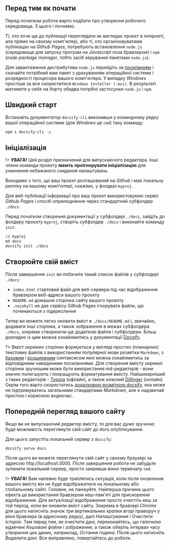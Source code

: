 ## Перед тим як почати

Перед початком роботи варто подбати про утворення робочого середовища. З цього і почнемо.

Ті, хто хоче ще до публікації переглядати як виглядає проєкт в інтернеті, але прямо на своєму комп'ютері, або ті, хто організовуватиме публікацію на *Github Pages*, потребують встановлення `node.js` (середовище для запуску програм на *Javascript* поза бравзером) і `npm` (*node package manager*, тобто засіб керування пакетами `node.js`).

Для завантаження дистрибутива `node.js` перейдіть за [посиланням](https://nodejs.org/en/download/) і скачайте потрібний вам пакет з урахуванням операційної системи і розрядності процесора вашого комп'ютера. У випадку *Windows* простіше за все скористатися `Windows Installer (.msi)`. В результаті матимете у себе на борту обидва потрібні застосунки `node.js` і `npm`. 

## Швидкий старт

Встановіть документатор `docsify-cli` виконавши у командному рядку вашої операційної системи (для *Windows* це `cmd`) таку команду:

```bash
npm i docsify-cli -g
```

## Ініціалізація

!> **УВАГА!** Цей розділ призначений для випускаючого редактора. Інші члени команди проєкту **мають проігнорувати ініціалізацію** для уникнення небажаного скидання налаштувань.

Виходимо з того, що ваш проєкт розташований на *Github* і має локальну репліку на вашому комп'ютері, скажімо, у фолдері `myproj`. 

Для веб-публікації інформації про ваш проєкт використовуємо сервіс *Github Pages* і спосіб оприлюднення через стандартний субфолдер `./docs`.

Перед початком створення документації у субфолдері `./docs`, зайдіть до фолдеру проєкту `myproj`, створіть субфолдер `./docs` і виконайте команду `init`:

```bash
cd myproj
md docs
docsify init ./docs
```

## Створюйте свій вміст

Після завершення `init` ви побачите такий список файлів у субфолдері `./docs`:

- `index.html` стартовий файл для веб-сервера під час відображення бравзером веб-адреси вашого проєкту
- `README.md` домашня сторінка сайту вашого проєкту
- `.nojekyll` не дає сервісу Github Pages ігнорувати файли, що починаються з підкреслення

Тепер ви можете легко оновити вміст в `./docs/README.md` і, звичайно, додавати інші сторінки, а також зображення в межах субфолдера `./docs`, зокрема створюючи ще додаткові файли і субфолдери. Більш докладно із цим можна ознайомитись у документації [Docsify](https://docsify.js.org/#/?id=docsify).

?> Вміст окремих сторінок формується у вигляді простих (планарних) текстових файлів з використанням популярної мови розмітки `Markdown`, з [базовим](https://www.markdownguide.org/basic-syntax/) і [розширеним](https://www.markdownguide.org/extended-syntax/) синтаксисом якої можна ознайомитись за відповідними наведеними посиланнями. Для створення вмісту окремої сторінки зручнішим може бути використання md-редакторів - вони значно полегшують і покращують форматування вмісту. Найшикарніший з таких редакторів - [Typora](https://typora.io/) (офлайн), а також класний [Dillinger](https://dillinger.io/) (онлайн). Окрім того варто скористатись [додатковою розміткою docsify](https://docsify.js.org/#/helpers), яка може не підтримуватись загальними стандартами *Markdown*, але є надзвичай простою і корисною водночас.

## Попередній перегляд вашого сайту

Якщо ви не випускаючий редактор вмісту, то для вас дуже зручною буде можливість переглянути свій сайт до його опублікування.

Для цього запустіть локальний сервер з `docsify`:

```bash
docsify serve docs
```

Після цього ви можете переглянути свій сайт у своєму браузері за адресою http://localhost:3000. Після завершення роботи не забудьте зупинити локальний сервер, просто закривши вікно терміналу `cmd`.

!> **УВАГА!** Вам напевно буде траплятись ситуація, коли після оновлення вашого вмісту він не буде відображатися на локальному або глобальному сайті. Головне, не панікуйте. Найперша причина цього ефекта це використання бравзером кеш-пам'яті для прискорення відображення. Для актуалізації відображення просто очистіть кеш за той період, коли ви оновили вміст сайту. Зокрема в бравзері *Chrome* для цього натисніть значок *три вертикальних крапки* вгорі праворуч у вікні бравзера (в адресному рядку), далі *Налаштування* і *Очистити історію*. Там перед тим, як очистити дані, переконайтесь, що галочкою відмічені *Кешовані файли і зображення*, а також оберіть інтервал часу утворення цих даних, наприклад, *Остання година*. Після цього натисніть *Видалити дані*. Все виправлено, повертайтесь до роботи.